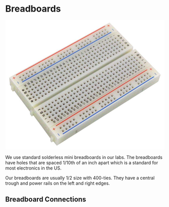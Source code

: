 # Breadboards

![Solderless Mini Breadboard](../img/solderless-mini-breadboard.jpg)

We use standard solderless mini breadboards in our labs.  The breadboards have holes that are spaced 1/10th of an inch apart which is a standard for most electronics in the US.

Our breadboards are usually 1/2 size with 400-ties.  They have a central trough and power rails on the left and right edges.

## Breadboard Connections

